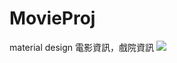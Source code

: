 # MovieProj
material design
電影資訊，戲院資訊
![](https://lh6.googleusercontent.com/3qyMmkilOi-YOZf2uU7nD4bAtd2xasHXjTTYLW8zYu_91ec5JhkOGU2EqpJZ9k-y0c3s6NRSJFEOGmA=w1304-h629)
